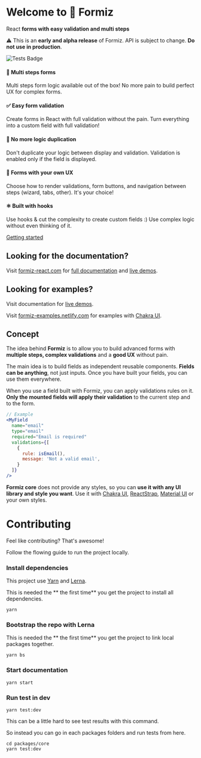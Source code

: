 # Welcome to 🐜 Formiz
React **forms with easy validation and multi steps**

⚠️ This is an **early and alpha release** of Formiz. API is subject to change. **Do not use in production**.

![Tests Badge](https://github.com/ivan-dalmet/formiz/workflows/Formiz%20Test/badge.svg)

#### 🧙‍ **Multi steps forms**
Multi steps form logic available out of the box! No more pain to build perfect UX for complex forms.

#### ✅ **Easy form validation**
Create forms in React with full validation without the pain. Turn everything into a custom field with full validation!

#### 🐛 **No more logic duplication**
Don't duplicate your logic between display and validation. Validation is enabled only if the field is displayed.

#### 💅 **Forms with your own UX**
Choose how to render validations, form buttons, and navigation between steps (wizard, tabs, other). It's your choice!

#### ⚛️ **Built with hooks**
Use hooks & cut the complexity to create custom fields :) Use complex logic without even thinking of it.

[Getting started](https://formiz-react.com/docs/getting-started)

## Looking for the documentation?

Visit [formiz-react.com](https://formiz-react.com) for [full documentation](https://formiz-react.com/docs/getting-started) and [live demos](https://formiz-react.com/docs/demos/wizard).

## Looking for examples?

Visit documentation for [live demos](https://formiz-react.com/docs/demos/wizard).

Visit [formiz-examples.netlify.com](https://formiz-examples.netlify.com) for examples with [Chakra UI](https://chakra-ui.com/).

## Concept

The idea behind **Formiz** is to allow you to build advanced forms with
**multiple steps, complex validations** and a **good UX** without pain.

The main idea is to build fields as independent reusable components.
**Fields can be anything**, not just inputs. Once you have built your fields,
you can use them everywhere.

When you use a field built with Formiz, you can apply validations rules on it.
**Only the mounted fields will apply their validation** to the current step and to the form.

```jsx
// Example
<MyField
  name="email"
  type="email"
  required="Email is required"
  validations={[
    {
      rule: isEmail(),
      message: 'Not a valid email',
    }
  ]}
/>
```

**Formiz core** does not provide any styles, so you can **use it with any UI library and style you want**.
Use it with [Chakra UI](https://chakra-ui.com/), [ReactStrap](https://reactstrap.github.io/), [Material UI](https://material-ui.com/) or your own styles.


# Contributing

Feel like contributing? That's awesome!

Follow the flowing guide to run the project locally.


### Install dependencies

This project use [Yarn](https://yarnpkg.com) and [Lerna](https://lerna.js.org/).

This is needed the ** the first time** you get the project to install all dependencies.

```
yarn
```

### Bootstrap the repo with Lerna

This is needed the ** the first time** you get the project to link local packages together.

```
yarn bs
```

### Start documentation

```
yarn start
```

### Run test in dev

```
yarn test:dev
```

This can be a little hard to see test results with this command.

So instead you can go in each packages folders and run tests from here.

```
cd packages/core
yarn test:dev
```